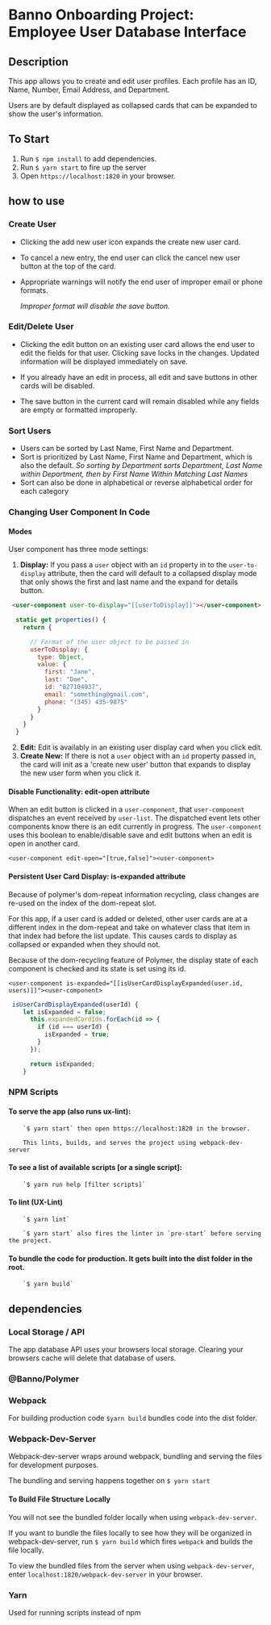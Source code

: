 # Banno Onboarding Project: Employee User Database Interface

## Description

This app allows you to create and edit user profiles. Each profile has an ID, Name, Number, Email Address, and Department.

Users are by default displayed as collapsed cards that can be expanded to show the user's information.

## To Start

1. Run `$ npm install` to add dependencies.
2. Run `$ yarn start` to fire up the server
3. Open `https://localhost:1820` in your browser.

## how to use

### Create User

- Clicking the add new user icon expands the create new user card.

- To cancel a new entry, the end user can click the cancel new user button at the top of the card.

- Appropriate warnings will notify the end user of improper email or phone formats.

  _Improper format will disable the save button._

### Edit/Delete User

- Clicking the edit button on an existing user card allows the end user to edit the fields for that user. Clicking save locks in the changes. Updated information will be displayed immediately on save.

- If you already have an edit in process, all edit and save buttons in other cards will be disabled.

- The save button in the current card will remain disabled while any fields are empty or formatted improperly.

### Sort Users

- Users can be sorted by Last Name, First Name and Department.
- Sort is prioritized by Last Name, First Name and Department, which is also the default.
  _So sorting by Department sorts Department, Last Name within Department, then by First Name Within Matching Last Names_
- Sort can also be done in alphabetical or reverse alphabetical order for each category

### Changing User Component In Code

#### Modes

User component has three mode settings:

1. **Display:** If you pass a `user` object with an `id` property in to the `user-to-display` attribute, then the card will default to a collapsed display mode that only shows the first and last name and the expand for details button.

```html
 <user-component user-to-display="[[userToDisplay]]"></user-component>
```

```js
  static get properties() {
    return {

      // Format of the user object to be passed in
      userToDisplay: {
        type: Object,
        value: {
          first: "Jane",
          last: "Doe",
          id: "827104937",
          email: "something@gmail.com",
          phone: "(345) 435-9875"
        }
      }
    }
  }
```

2. **Edit:** Edit is availably in an existing user display card when you click edit.
3. **Create New:** If there is not a `user` object with an `id` property passed in, the card will init as a 'create new user' button that expands to display the new user form when you click it.

#### Disable Functionality: edit-open attribute

When an edit button is clicked in a `user-component`, that `user-component` dispatches an event received by `user-list`. The dispatched event lets other components know there is an edit currently in progress. The `user-component` uses this boolean to enable/disable save and edit buttons when an edit is open in another card.

`<user-component edit-open="[true,false]"><user-component>`

#### Persistent User Card Display: is-expanded attribute

Because of polymer's dom-repeat information recycling, class changes are re-used on the index of the dom-repeat slot.

For this app, if a user card is added or deleted, other user cards are at a different index in the dom-repeat and take on whatever class that item in that index had before the list update. This causes cards to display as collapsed or expanded when they should not.

Because of the dom-recycling feature of Polymer, the display state of each component is checked and its state is set using its id.

`<user-component is-expanded="[[isUserCardDisplayExpanded(user.id, users)]]"><user-component>`

```js
 isUserCardDisplayExpanded(userId) {
    let isExpanded = false;
      this.expandedCardIds.forEach(id => {
        if (id === userId) {
          isExpanded = true;
        }
      });

      return isExpanded;
    }
```

### NPM Scripts

#### To serve the app (also runs ux-lint):

        `$ yarn start` then open https://localhost:1820 in the browser.

        This lints, builds, and serves the project using webpack-dev-server

#### To see a list of available scripts [or a single script]:

        `$ yarn run help [filter scripts]`

#### To lint (UX-Lint)

        `$ yarn lint`

        `$ yarn start` also fires the linter in `pre-start` before serving the project.

#### To bundle the code for production. It gets built into the dist folder in the root.

        `$ yarn build`

## dependencies

### Local Storage / API

The app database API uses your browsers local storage. Clearing your browsers cache will delete that database of users.

### @Banno/Polymer

### Webpack

For building production code `$yarn build` bundles code into the dist folder.

### Webpack-Dev-Server

Webpack-dev-server wraps around webpack, bundling and serving the files for development purposes.

The bundling and serving happens together on `$ yarn start`

#### To Build File Structure Locally

You will not see the bundled folder locally when using `webpack-dev-server`.

If you want to bundle the files locally to see how they will be organized in webpack-dev-server, run `$ yarn build` which fires `webpack` and builds the file locally.

To view the bundled files from the server when using `webpack-dev-server`, enter `localhost:1820/webpack-dev-server` in your browser.

### Yarn

Used for running scripts instead of npm
